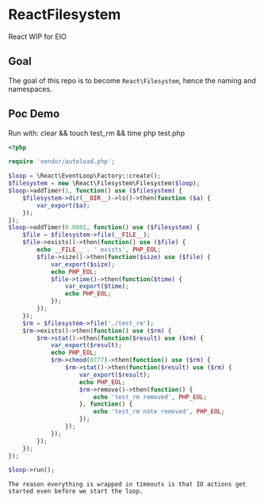 ReactFilesystem
===============

React WIP for EIO

## Goal ##

The goal of this repo is to become `React\Filesystem`, hence the naming and namespaces.

## Poc Demo ##

Run with: clear && touch test_rm && time php test.php

```php
<?php

require 'vendor/autoload.php';

$loop = \React\EventLoop\Factory::create();
$filesystem = new \React\Filesystem\Filesystem($loop);
$loop->addTimer(1, function() use ($filesystem) {
    $filesystem->dir(__DIR__)->ls()->then(function ($a) {
        var_export($a);
    });
});
$loop->addTimer(0.0001, function() use ($filesystem) {
    $file = $filesystem->file(__FILE__);
    $file->exists()->then(function() use ($file) {
        echo __FILE__ . ' exists', PHP_EOL;
        $file->size()->then(function($size) use ($file) {
            var_export($size);
            echo PHP_EOL;
            $file->time()->then(function($time) {
                var_export($time);
                echo PHP_EOL;
            });
        });
    });
    $rm = $filesystem->file('./test_rm');
    $rm->exists()->then(function() use ($rm) {
        $rm->stat()->then(function($result) use ($rm) {
            var_export($result);
            echo PHP_EOL;
            $rm->chmod(0777)->then(function() use ($rm) {
                $rm->stat()->then(function($result) use ($rm) {
                    var_export($result);
                    echo PHP_EOL;
                    $rm->remove()->then(function() {
                        echo 'test_rm removed', PHP_EOL;
                    }, function() {
                        echo 'test_rm note removed', PHP_EOL;
                    });
                });
            });
        });
    });
});

$loop->run();
```
`The reason everything is wrapped in timeouts is that IO actions get started even before we start the loop.`